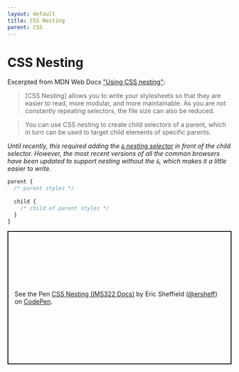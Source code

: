 ```yaml
---
layout: default
title: CSS Nesting
parent: CSS
---
```

# CSS Nesting
Excerpted from MDN Web Docs ["Using CSS nesting"](https://developer.mozilla.org/en-US/docs/Web/CSS/CSS_nesting/Using_CSS_nesting):

> \[CSS Nesting\] allows you to write your stylesheets so that they are easier to read, more modular, and more maintainable. As you are not constantly repeating selectors, the file size can also be reduced.

> You can use CSS nesting to create child selectors of a parent, which in turn can be used to target child elements of specific parents.

*Until recently, this required adding the [`&` nesting selector](https://developer.mozilla.org/en-US/docs/Web/CSS/Nesting_selector) in front of the child selector. However, the most recent versions of all the common browsers have been updated to support nesting without the `&`, which makes it a little easier to write.*

```css
parent {
  /* parent styles */
  
  child {
    /* child of parent styles */
  }
}
```
<p class="codepen" data-height="300" data-default-tab="html,result" data-slug-hash="PoVMLGa" data-editable="true" data-user="ersheff" style="height: 300px; box-sizing: border-box; display: flex; align-items: center; justify-content: center; border: 2px solid; margin: 1em 0; padding: 1em;">
  <span>See the Pen <a href="https://codepen.io/ersheff/pen/PoVMLGa">
  CSS Nesting (IMS322 Docs)</a> by Eric Sheffield (<a href="https://codepen.io/ersheff">@ersheff</a>)
  on <a href="https://codepen.io">CodePen</a>.</span>
</p>
<script async src="https://cpwebassets.codepen.io/assets/embed/ei.js"></script>